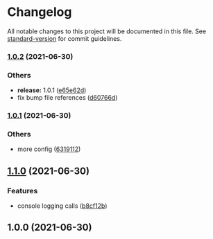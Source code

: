 # Changelog

All notable changes to this project will be documented in this file. See [standard-version](https://github.com/conventional-changelog/standard-version) for commit guidelines.

### [1.0.2](https://github.com/harrysolovay/testing-lerna-changelog-and-release/compare/v1.0.1...v1.0.2) (2021-06-30)

### Others

- **release:** 1.0.1 ([e65e62d](https://github.com/harrysolovay/testing-lerna-changelog-and-release/commit/e65e62d294de7660bb0896a17663a013e603e077))
- fix bump file references ([d60766d](https://github.com/harrysolovay/testing-lerna-changelog-and-release/commit/d60766de939d1d0145861ef923f94385404a6dfc))

### [1.0.1](https://github.com/harrysolovay/testing-lerna-changelog-and-release/compare/v1.1.0...v1.0.1) (2021-06-30)

### Others

- more config ([6319112](https://github.com/harrysolovay/testing-lerna-changelog-and-release/commit/6319112d721a0478d4b74d8940bbaeec604da8d1))

## [1.1.0](https://github.com/harrysolovay/testing-lerna-changelog-and-release/compare/v1.0.0...v1.1.0) (2021-06-30)

### Features

- console logging calls ([b8cf12b](https://github.com/harrysolovay/testing-lerna-changelog-and-release/commit/b8cf12b935686c687c6bf8e4b67b0264689962dd))

## 1.0.0 (2021-06-30)
